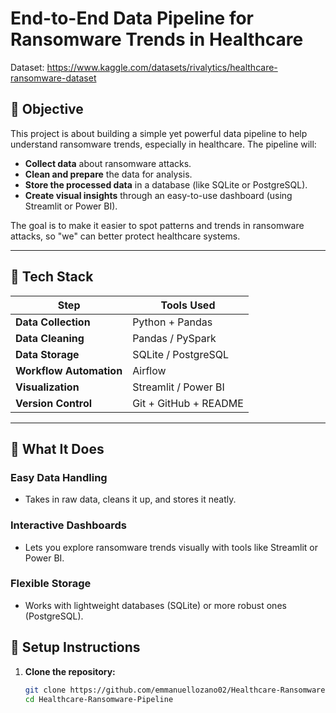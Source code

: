 # End-to-End Data Pipeline for Ransomware Trends in Healthcare
Dataset: https://www.kaggle.com/datasets/rivalytics/healthcare-ransomware-dataset

## 💚 Objective
This project is about building a simple yet powerful data pipeline to help understand ransomware trends, especially in healthcare. The pipeline will:

- **Collect data** about ransomware attacks.
- **Clean and prepare** the data for analysis.
- **Store the processed data** in a database (like SQLite or PostgreSQL).
- **Create visual insights** through an easy-to-use dashboard (using Streamlit or Power BI).

The goal is to make it easier to spot patterns and trends in ransomware attacks, so "we" can better protect healthcare systems.

---

## 💚 Tech Stack

| **Step**               | **Tools Used**                     |
|-------------------------|-----------------------------------|
| **Data Collection**     | Python + Pandas                   |
| **Data Cleaning**       | Pandas / PySpark                  |
| **Data Storage**        | SQLite / PostgreSQL               |
| **Workflow Automation** | Airflow                           |
| **Visualization**       | Streamlit / Power BI              |
| **Version Control**     | Git + GitHub + README             |

---

## 💚 What It Does

### Easy Data Handling
- Takes in raw data, cleans it up, and stores it neatly.

### Interactive Dashboards
- Lets you explore ransomware trends visually with tools like Streamlit or Power BI.

### Flexible Storage
- Works with lightweight databases (SQLite) or more robust ones (PostgreSQL).

## 💚 Setup Instructions

1. **Clone the repository:**
   ```bash
   git clone https://github.com/emmanuellozano02/Healthcare-Ransomware-Pipeline.git
   cd Healthcare-Ransomware-Pipeline
